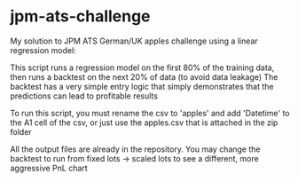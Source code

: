 # jpm-ats-challenge
My solution to JPM ATS German/UK apples challenge using a linear regression model:

This script runs a regression model on the first 80% of the training data, then runs a backtest on the next 20% of data (to avoid data leakage)
The backtest has a very simple entry logic that simply demonstrates that the predictions can lead to profitable results

To run this script, you must rename the csv to 'apples' and add 'Datetime' to the A1 cell of the csv, or just use the apples.csv that is attached in the zip folder

All the output files are already in the repository. You may change the backtest to run from fixed lots -> scaled lots to see a different, more aggressive PnL chart
